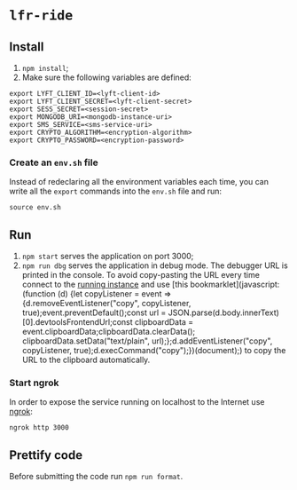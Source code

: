 # `lfr-ride`

## Install

1. `npm install`;
1. Make sure the following variables are defined:
```
export LYFT_CLIENT_ID=<lyft-client-id>
export LYFT_CLIENT_SECRET=<lyft-client-secret>
export SESS_SECRET=<session-secret>
export MONGODB_URI=<mongodb-instance-uri>
export SMS_SERVICE=<sms-service-uri>
export CRYPTO_ALGORITHM=<encryption-algorithm>
export CRYPTO_PASSWORD=<encryption-password>
```

### Create an `env.sh` file
Instead of redeclaring all the environment variables each time, you can write all the `export` commands into the `env.sh` file and run:
```
source env.sh
```

## Run

1. `npm start` serves the application on port 3000;
1. `npm run dbg` serves the application in debug mode. The debugger URL is printed in the console. To avoid copy-pasting the URL every time connect to the [running instance](http://localhost:9229/json/list) and use [this bookmarklet](javascript:(function (d) {let copyListener = event => {d.removeEventListener("copy", copyListener, true);event.preventDefault();const url = JSON.parse(d.body.innerText)[0].devtoolsFrontendUrl;const clipboardData = event.clipboardData;clipboardData.clearData();    clipboardData.setData("text/plain", url);};d.addEventListener("copy", copyListener, true);d.execCommand("copy");})(document);) to copy the URL to the clipboard automatically.

### Start ngrok
In order to expose the service running on localhost to the Internet use [ngrok](https://ngrok.com/):
```
ngrok http 3000
```

## Prettify code

Before submitting the code run `npm run format`.
